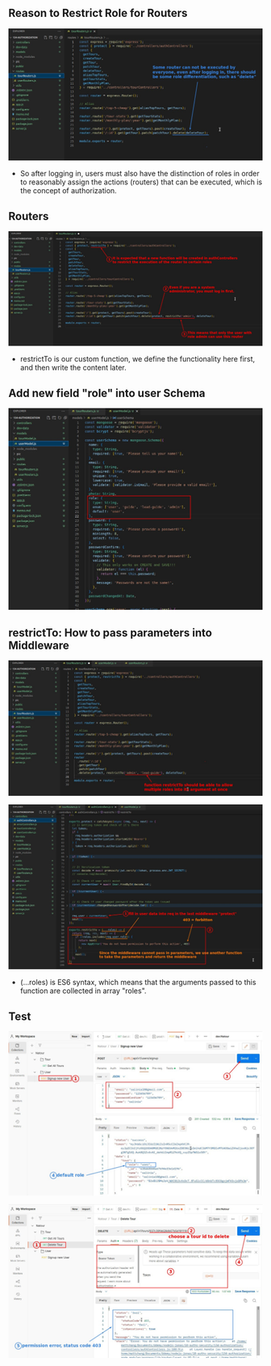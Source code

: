## **Reason to Restrict Role for Routers**

![Alt goal](pic/12.jpg)

- So after logging in, users must also have the distinction of roles in order to reasonably assign the actions (routers) that can be executed, which is the concept of authorization.

## **Routers**

![Alt restrictTo](pic/13.jpg)

- restrictTo is our custom function, we define the functionality here first, and then write the content later.

## **Add new field "role" into user Schema**

![Alt role](pic/14.jpg)

## **restrictTo: How to pass parameters into Middleware**

![Alt multiple roles pass into restrictTo](pic/15.jpg)

![Alt return middleware](pic/16.jpg)

- (...roles) is ES6 syntax, which means that the arguments passed to this function are collected in array "roles".

## **Test**

![Alt signup new user](pic/17.jpg)

![Alt delete tour](pic/18.jpg)
